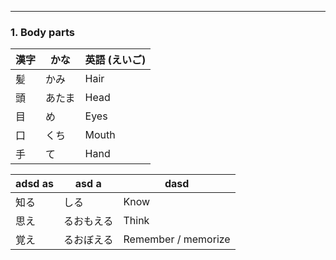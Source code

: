 
---
### 1. Body parts

| 漢字 | かな | 英語 (えいご) | 
| --- | --- | --- |
| 髪 | かみ | Hair | 
| 頭 | あたま | Head |
| 目 | め | Eyes | 
| 口 | くち | Mouth
| 手 | て | Hand | 

| adsd as | asd a | dasd  |
| --- | --- | --- |
| 知る | しる | Know | 
| 思え | るおもえる | Think |
| 覚え | るおぼえる | Remember / memorize | 


